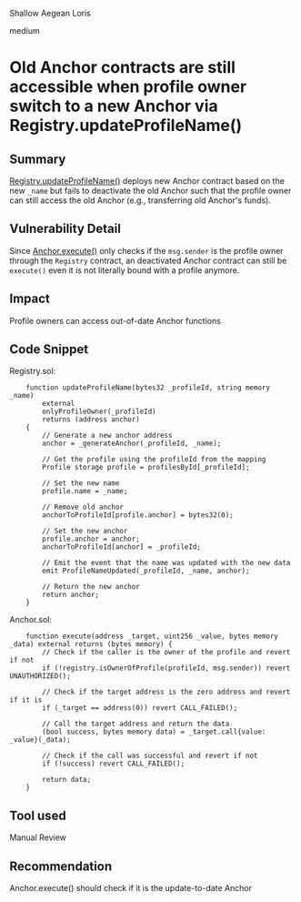 Shallow Aegean Loris

medium

# Old Anchor contracts are still accessible when profile owner switch to a new Anchor via Registry.updateProfileName()
## Summary
[Registry.updateProfileName()](https://github.com/sherlock-audit/2023-09-Gitcoin/blob/main/allo-v2/contracts/core/Registry.sol#L177) deploys new Anchor contract based on the new `_name` but fails to deactivate the old Anchor such that the profile owner can still access the old Anchor (e.g., transferring old Anchor's funds).

## Vulnerability Detail
Since [Anchor.execute()](https://github.com/sherlock-audit/2023-09-Gitcoin/blob/main/allo-v2/contracts/core/Anchor.sol#L72) only checks if the `msg.sender` is the profile owner through the `Registry` contract, an deactivated Anchor contract can still be `execute()` even it is not literally bound with a profile anymore.

## Impact
Profile owners can access out-of-date Anchor functions

## Code Snippet
Registry.sol:
```solidity
    function updateProfileName(bytes32 _profileId, string memory _name)
        external
        onlyProfileOwner(_profileId)
        returns (address anchor)
    {
        // Generate a new anchor address
        anchor = _generateAnchor(_profileId, _name);

        // Get the profile using the profileId from the mapping
        Profile storage profile = profilesById[_profileId];

        // Set the new name
        profile.name = _name;

        // Remove old anchor
        anchorToProfileId[profile.anchor] = bytes32(0);

        // Set the new anchor
        profile.anchor = anchor;
        anchorToProfileId[anchor] = _profileId;

        // Emit the event that the name was updated with the new data
        emit ProfileNameUpdated(_profileId, _name, anchor);

        // Return the new anchor
        return anchor;
    }
```
Anchor.sol:
```solidity
    function execute(address _target, uint256 _value, bytes memory _data) external returns (bytes memory) {
        // Check if the caller is the owner of the profile and revert if not
        if (!registry.isOwnerOfProfile(profileId, msg.sender)) revert UNAUTHORIZED();

        // Check if the target address is the zero address and revert if it is
        if (_target == address(0)) revert CALL_FAILED();

        // Call the target address and return the data
        (bool success, bytes memory data) = _target.call{value: _value}(_data);

        // Check if the call was successful and revert if not
        if (!success) revert CALL_FAILED();

        return data;
    }
```

## Tool used

Manual Review

## Recommendation
Anchor.execute() should check if it is the update-to-date Anchor